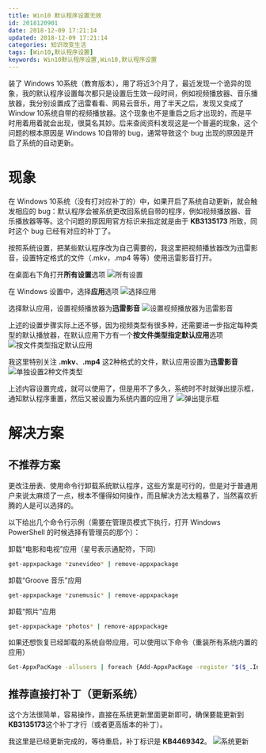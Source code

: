 ```yaml
---
title: Win10 默认程序设置无效
id: 2018120901
date: 2018-12-09 17:21:14
updated: 2018-12-09 17:21:14
categories: 知识改变生活
tags: [Win10,默认程序设置]
keywords: Win10默认程序设置,Win10,默认程序设置
---
```



装了 Windows 10系统（教育版本），用了将近3个月了，最近发现一个诡异的现象，我的默认程序设置每次都只是设置后生效一段时间，例如视频播放器、音乐播放器，我分别设置成了迅雷看看、网易云音乐，用了半天之后，发现又变成了 Window 10系统自带的视频播放器。这个现象也不是重启之后才出现的，而是平时用着用着就会出现，很莫名其妙。后来查阅资料发现这是一个普遍的现象，这个问题的根本原因是 Windows 10自带的 bug，通常导致这个 bug 出现的原因是开启了系统的自动更新。


<!-- more -->


# 现象


在 Windows 10系统（没有打对应补丁的）中，如果开启了系统自动更新，就会触发相应的 bug：默认程序会被系统更改回系统自带的程序，例如视频播放器、音乐播放器等等。这个问题的原因用官方标识来指定就是由于 **KB3135173** 所致，同时这个 bug 已经有对应的补丁了。


按照系统设置，把某些默认程序改为自己需要的，我这里把视频播放器改为迅雷影音，设置特定格式的文件（.mkv，.mp4 等等）使用迅雷影音打开。

在桌面右下角打开**所有设置**选项
![所有设置](https://ws1.sinaimg.cn/large/b7f2e3a3gy1fy0n2j57csj20bq0ahmz4.jpg "所有设置")

在 Windows 设置中，选择**应用**选项
![选择应用](https://ws1.sinaimg.cn/large/b7f2e3a3gy1fy0nlh83ifj20xc0pwdgf.jpg "选择应用")

选择默认应用，设置视频播放器为**迅雷影音**
![设置视频播放器为迅雷影音](https://ws1.sinaimg.cn/large/b7f2e3a3gy1fy0nnjkzdcj20xc0pw445.jpg "设置视频播放器为迅雷影音")

上述的设置步骤实际上还不够，因为视频类型有很多种，还需要进一步指定每种类型的默认播放器，在默认应用下方有一个**按文件类型指定默认应用**选项
![按文件类型指定默认应用](https://ws1.sinaimg.cn/large/b7f2e3a3gy1fy0nqc3hdtj20xc0pw43w.jpg "按文件类型指定默认应用")

我这里特别关注 **.mkv**、**.mp4** 这2种格式的文件，默认应用设置为**迅雷影音**
![单独设置2种文件类型](https://ws1.sinaimg.cn/large/b7f2e3a3gy1fy0nusxmrxj20md0pw0tu.jpg "单独设置2种文件类型")

上述内容设置完成，就可以使用了，但是用不了多久，系统时不时就弹出提示框，通知默认程序重置，然后又被设置为系统内置的应用了
![弹出提示框](https://ws1.sinaimg.cn/large/b7f2e3a3gy1fy0mr10t67j20bh0h977t.jpg "弹出提示框")


# 解决方案


## 不推荐方案


更改注册表、使用命令行卸载系统默认程序，这些方案是可行的，但是对于普通用户来说太麻烦了一点，根本不懂得如何操作，而且解决方法太粗暴了，当然喜欢折腾的人是可以选择的。

以下给出几个命令行示例（需要在管理员模式下执行，打开 Windows PowerShell 的时候选择有管理员的那个）：

卸载“电影和电视”应用（星号表示通配符，下同）
```bash
get-appxpackage *zunevideo* | remove-appxpackage
```

卸载“Groove 音乐”应用
```bash
get-appxpackage *zunemusic* | remove-appxpackage
```

卸载“照片”应用
```bash
get-appxpackage *photos* | remove-appxpackage
```

如果还想恢复已经卸载的系统自带应用，可以使用以下命令（重装所有系统内置的应用）
```bash
Get-AppxPacKage -allusers | foreach {Add-AppxPacKage -register "$($_.InstallLocation)appxmanifest.xml" -DisableDevelopmentMode}
```


## 推荐直接打补丁（更新系统）


这个方法很简单，容易操作，直接在系统更新里面更新即可，确保要能更新到 **KB3135173**这个补丁才行（或者更高版本的补丁）。

我这里是已经更新完成的，等待重启，补丁标识是 **KB4469342**。
![系统更新](https://ws1.sinaimg.cn/large/b7f2e3a3gy1fy0n75u4o3j20xc0pw442.jpg "系统更新")


